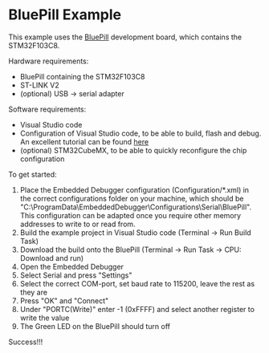 # BluePill Example
This example uses the [BluePill](https://stm32-base.org/boards/STM32F103C8T6-Blue-Pill.html) development board, which contains the STM32F103C8.

Hardware requirements:
* BluePill containing the STM32F103C8
* ST-LINK V2
* (optional) USB -> serial adapter

Software requirements:
* Visual Studio code
* Configuration of Visual Studio code, to be able to build, flash and debug. An excellent tutorial can be found [here](https://github.com/damogranlabs/VS-Code-STM32-IDE)
* (optional) STM32CubeMX, to be able to quickly reconfigure the chip configuration

To get started:
1. Place the Embedded Debugger configuration (Configuration/*.xml) in the correct configurations folder on your machine, which should be "C:\ProgramData\EmbeddedDebugger\Configurations\Serial\BluePill\". This configuration can be adapted once you require other memory addresses to write to or read from.
2. Build the example project in Visual Studio code (Terminal -> Run Build Task)
3. Download the build onto the BluePill (Terminal -> Run Task -> CPU: Download and run)
4. Open the Embedded Debugger
5. Select Serial and press "Settings"
6. Select the correct COM-port, set baud rate to 115200, leave the rest as they are
7. Press "OK" and "Connect"
8. Under "PORTC(Write)" enter -1 (0xFFFF) and select another register to write the value
9. The Green LED on the BluePill should turn off

Success!!!